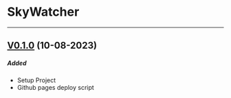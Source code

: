 # SkyWatcher

---

## [V0.1.0](https://github.com/nashaguayo/skywatcher/releases/tag/V0.1.0) (10-08-2023)

##### Added

- Setup Project
- Github pages deploy script
